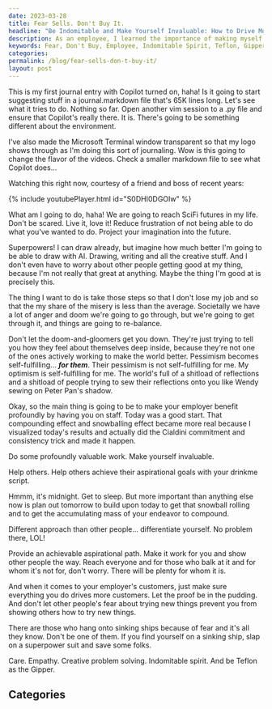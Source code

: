 ```yaml
---
date: 2023-03-28
title: Fear Sells. Don't Buy It.
headline: "Be Indomitable and Make Yourself Invaluable: How to Drive More Customers"
description: As an employee, I learned the importance of making myself invaluable to my employer and helping others reach their aspirations. I need to have an indomitable spirit and be Teflon like the Gipper, and most importantly, I should make sure that everything I do drives more customers. Read my blog post to learn more about how to make yourself invaluable to your employer.
keywords: Fear, Don't Buy, Employee, Indomitable Spirit, Teflon, Gipper, Customers, Employer, Aspirations, Achievable Path, Prevent, Try, New Things
categories: 
permalink: /blog/fear-sells-don-t-buy-it/
layout: post
---
```



This is my first journal entry with Copilot turned on, haha! Is it going to
start suggesting stuff in a journal.markdown file that's 65K lines long. Let's
see what it tries to do. Nothing so far. Open another vim session to a .py file
and ensure that Copilot's really there. It is. There's going to be something
different about the environment.

I've also made the Microsoft Terminal window transparent so that my logo shows
through as I'm doing this sort of journaling. Wow is this going to change the
flavor of the videos. Check a smaller markdown file to see what Copilot does...

Watching this right now, courtesy of a friend and boss of recent years:

{% include youtubePlayer.html id="S0DHI0DGOIw" %}

What am I going to do, haha! We are going to reach SciFi futures in my life.
Don't be scared. Live it, love it! Reduce frustration of not being able to do
what you've wanted to do. Project your imagination into the future.

Superpowers! I can draw already, but imagine how much better I'm going to be
able to draw with AI. Drawing, writing and all the creative stuff. And I don't
even have to worry about other people getting good at my thing, because I'm not
really that great at anything. Maybe the thing I'm good at is precisely this.

The thing I want to do is take those steps so that I don't lose my job and so
that the my share of the misery is less than the average. Societally we have a
lot of anger and doom we're going to go through, but we're going to get through
it, and things are going to re-balance.

Don't let the doom-and-gloomers get you down. They're just trying to tell you
how they feel about themselves deep inside, because they're not one of the ones
actively working to make the world better. Pessimism becomes self-fulfilling...
***for them***. Their pessimism is not self-fulfilling for me. My optimism is
self-fulfilling for me. The world's full of a shitload of reflections and a
shitload of people trying to sew their reflections onto you like Wendy sewing
on Peter Pan's shadow.

Okay, so the main thing is going to be to make your employer benefit profoundly
by having you on staff. Today was a good start. That compounding effect and
snowballing effect became more real because I visualized today's results and
actually did the Cialdini commitment and consistency trick and made it happen.

Do some profoundly valuable work. Make yourself invaluable.

Help others. Help others achieve their aspirational goals with your drinkme
script.

Hmmm, it's midnight. Get to sleep. But more important than anything else now is
plan out tomorrow to build upon today to get that snowball rolling and to get
the accumulating mass of your endeavor to compound.

Different approach than other people... differentiate yourself. No problem
there, LOL!

Provide an achievable aspirational path. Make it work for you and show other
people the way. Reach everyone and for those who balk at it and for whom it's
not for, don't worry. There will be plenty for whom it is.

And when it comes to your employer's customers, just make sure everything you
do drives more customers. Let the proof be in the pudding. And don't let other
people's fear about trying new things prevent you from showing others how to
try new things.

There are those who hang onto sinking ships because of fear and it's all they
know. Don't be one of them. If you find yourself on a sinking ship, slap on a
superpower suit and save some folks.

Care. Empathy. Creative problem solving. Indomitable spirit. And be Teflon as
the Gipper.



## Categories

<ul></ul>